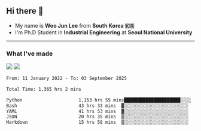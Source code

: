 ## Hi there 👋

- My name is **Woo Jun Lee** from **South Korea 🇰🇷**
- I'm Ph.D Student in **Industrial Engineering** at **Seoul National University**

---

### What I've made

<a href="https://share.streamlit.io/tomtom1103/kuiai_hackathon_2022/main/JL_app.py"><img src="https://img.shields.io/badge/Journey Lee-161B22?style=for-the-badge&logo=streamlit&logoColor=FF4B4B"/></a> <a href="https://jeon-100.github.io/Dangzang/"><img src="https://img.shields.io/badge/당신을 위한 장학금, 당장!-161B22?style=for-the-badge&logo=react&logoColor=#61DAFB"/></a>

<!--START_SECTION:waka-->

```txt
From: 11 January 2022 - To: 03 September 2025

Total Time: 1,365 hrs 2 mins

Python                     1,153 hrs 55 mins█████████████████████░░░░   83.88 %
Bash                       43 hrs 33 mins  ▓░░░░░░░░░░░░░░░░░░░░░░░░   03.17 %
YAML                       41 hrs 53 mins  ▓░░░░░░░░░░░░░░░░░░░░░░░░   03.05 %
JSON                       20 hrs 35 mins  ▒░░░░░░░░░░░░░░░░░░░░░░░░   01.50 %
Markdown                   15 hrs 58 mins  ▒░░░░░░░░░░░░░░░░░░░░░░░░   01.16 %
```

<!--END_SECTION:waka-->
